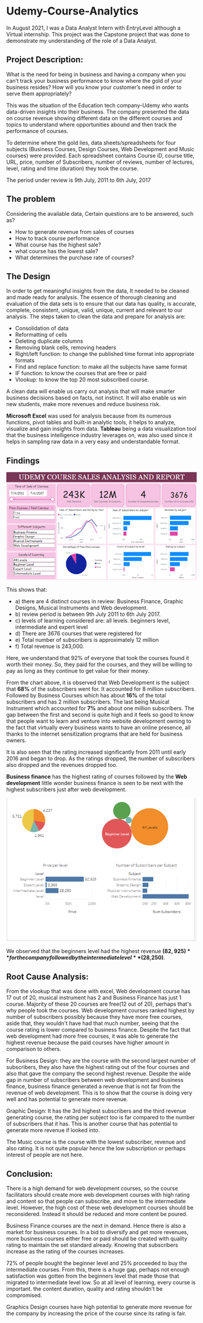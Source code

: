 # Udemy-Course-Analytics

In August 2021, I was a Data Analyst Intern with EntryLevel although a Virtual internship. This project was the Capstone project that was done to demonstrate my understanding of the role of a Data Analyst. 


## **Project Description:**

What is the need for being in business and having a company when you can’t track your business performance to know where the gold of your business resides? How will you know your customer’s need in order to serve them appropriately?

This was the situation of the Education tech company-Udemy who wants data-driven insights into their business. The company presented the data on course revenue showing different data on the different courses and topics to understand where opportunities abound and then track the performance of courses.

To determine where the gold lies, data sheets/spreadsheets for four subjects (Business Courses, Design Courses, Web Development and Music courses) were provided. Each spreadsheet contains Course iD, course title, URL, price, number of Subscribers, number of reviews, number of lectures, level, rating and time (duration) they took the course.

The period under review is 9th July, 2011 to 6th July, 2017

## **The problem**
Considering the available data, Certain questions are to be answered, such as?

* How to generate revenue from sales of courses
* How to track course performance
* What course has the highest sale?
* what course has the lowest sale?
* What determines the purchase rate of courses?

## **The Design**
In order to get meaningful insights from the data, It needed to be cleaned and made ready for analysis. The essence of thorough cleaning and evaluation of the data sets is to ensure that our data has quality, is accurate, complete, consistent, unique, valid, unique, current and relevant to our analysis. The steps taken to clean the data and prepare for analysis are:

* Consolidation of data
* Reformatting of cells
* Deleting duplicate columns
* Removing blank cells, removing headers
* Right/left function: to change the published time format into appropriate formats
* Find and replace function: to make all the subjects have same format
* IF function: to know the courses that are free or paid
* Vlookup: to know the top 20 most subscribed course.

A clean data will enable us carry out analysis that will make smarter business decisions based on facts, not instinct. It will also enable us win new students, make more revenues and reduce business risk.

**Microsoft Excel** was used for analysis because from its numerous functions, pivot tables and built-in analytic tools, it helps to analyze, visualize and gain insights from data.
**Tableau** being a data visualization tool that the business intelligence industry leverages on, was also used since it helps in sampling raw data in a very easy and understandable format.

## **Findings**
![](1.png)


This shows that:

* a) there are 4 distinct courses in review: Business Finance, Graphic Designs, Musical Instruments and Web development.
* b) review period is between 9th July 2011 to 6th July 2017.
* c) levels of learning considered are: all levels. beginners level, intermediate and expert level
* d) There are 3676 courses that were registered for
* e) Total number of subscribers is approximately 12 million
* f) Total revenue is 243,000.

Here, we understand that 92% of everyone that took the courses found it worth their money. So, they paid for the courses, and they will be willing to pay as long as they continue to get value for their money.

From the chart above, it is observed that Web Development is the subject that **68%** of the subscribers went for. It accounted for 8 million subscribers. Followed by Business Courses which has about **16%** of the total subscribers and has 2 million subscribers. The last being Musical Instrument which accounted for **7%** and about one million subscribers. The gap between the first and second is quite high and it feels so good to know that people want to learn and venture into website development owning to the fact that virtually every business wants to have an online presence, all thanks to the internet sensitization programs that are held for business owners.

It is also seen that the rating increased significantly from 2011 until early 2016 and began to drop. As the ratings dropped, the number of subscribers also dropped and the revenues dropped too.

**Business finance** has the highest rating of courses followed by the **Web development** little wonder business finance is seen to be next with the highest subscribers just after web development.
                                                
                                                    
![](4.png)
                       
We observed that the beginners level had the highest revenue **($82,925)** for the company followed by the intermediate level **($28,250)**.

## **Root Cause Analysis:**

From the vlookup that was done with excel, Web development course has 17 out of 20, musical instrument has 2 and Business Finance has just 1 course. Majority of these 20 courses are free(12 out of 20), perhaps that's why people took the courses. Web development courses ranked highest by number of subscribers possibly because they have more free courses, aside that, they wouldn't have had that much number, seeing that the course rating is lower compared to business finance. Despite the fact that web development had more free courses, it was able to generate the highest revenue because the paid courses have higher amount in comparison to others.

For Business Design: they are the course with the second largest number of subscribers, they also have the highest rating out of the four courses and also that gave the company the second highest revenue. Despite the wide gap in number of subscribers between web development and business finance, business finance generated a revenue that is not far from the revenue of web development. This is to show that the course is doing very well and has potential to generate more revenue.

Graphic Design: It has the 3rd highest subscribers and the third revenue generating course, the rating per subject too is far compared to the number of subscribers that it has. This is another course that has potential to generate more revenue if looked into.

The Music course is the course with the lowest subscriber, revenue and also rating. It is not quite popular hence the low subscription or perhaps interest of people are not here.

## **Conclusion:**

There is a high demand for web development courses, so the course facilitators should create more web development courses with high rating and content so that people can subscribe, and move to the intermediate level. However, the high cost of these web development courses should be reconsidered. Instead it should be reduced and more content be poured.

Business Finance courses are the next in demand. Hence there is also a market for business courses. In a bid to diversify and get more revenues, more business courses either free or paid should be created with quality rating to maintain the set standard already. Knowing that subscribers increase as the rating of the courses increases.

72% of people bought the beginner level and 25% proceeded to buy the intermediate courses. From this, there is a huge gap, perhaps not enough satisfaction was gotten from the beginners level that made those that migrated to intermediate level low. So at all level of learning, every course is important. the content duration, quality and rating shouldn't be compromised.

Graphics Design courses have high potential to generate more revenue for the company by increasing the price of the course since its rating is fair.
